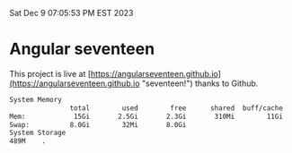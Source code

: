 Sat Dec  9 07:05:53 PM EST 2023

# Angular seventeen


This project is live at [https://angularseventeen.github.io](https://angularseventeen.github.io "seventeen!") thanks to Github.

```bash
System Memory
               total        used        free      shared  buff/cache   available
Mem:            15Gi       2.5Gi       2.3Gi       310Mi        11Gi        12Gi
Swap:          8.0Gi        32Mi       8.0Gi
System Storage
489M	.
```
```bash
